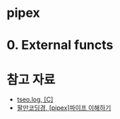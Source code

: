 # pipex

# 0. External functs



# 참고 자료
- [tseo.log, [C]](https://velog.io/@t1won/C-C-yee43s5w)
- [팔만코딩경, [pipex]파이프 이해하기](https://80000coding.oopy.io/a19eda17-f1e2-454d-8182-7ae3271506fd#8a6afcee-eb48-4f63-836a-d25f16c57fc9)